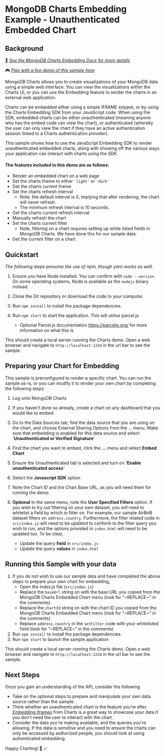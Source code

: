 # MongoDB Charts Embedding Example - Unauthenticated Embedded Chart

## Background

📄 _[See the MongoDB Charts Embedding Docs for more details](https://docs.mongodb.com/charts/saas/embedding-charts/)_

🎮 _[Play with a live demo of this sample here](https://codesandbox.io/s/github/mongodb-js/charts-embed-sdk/tree/master/examples/charts/unauthenticated)_

MongoDB Charts allows you to create visualizations of your MongoDB data using a simple web interface. You can view the visualizations within the Charts UI, or you can use the Embedding feature to render the charts in an external web application.

Charts can be embedded either using a simple IFRAME snippet, or by using the Charts Embedding SDK from your JavaScript code. When using the SDK, embedded charts can be either unauthenticated (meaning anyone who has the embed code can view the chart), or authenticated (whereby the user can only view the chart if they have an active authentication session linked to a Charts authentication provider).

This sample shows how to use the JavaScript Embedding SDK to render unauthenticated embedded charts, along with showing off the various ways your application can interact with charts using the SDK.

#### The features included in this demo are as follows:

- Render an embedded chart on a web page
- Set the charts theme to either `'light'` or `'dark'`
- Get the charts current theme
- Set the charts refresh interval
  - Note, the default interval is 0, implying that after rendering, the chart will never refresh.
  - The minimum refresh interval is 10 seconds.
- Get the charts current refresh interval
- Manually refresh the chart
- Set the charts current filter
  - Note, filtering on a chart requires setting up white listed fields in MongoDB Charts. We have done this for our sample data.
- Get the current filter on a chart

## Quickstart

_The following steps presume the use of npm, though yarn works as well._

1. Ensure you have Node installed. You can confirm with `node --version`. On some operating systems, Node is available as the `nodejs` binary instead.

2. Clone the Git repository or download the code to your computer.

3. Run `npm install` to install the package dependencies.

4. Run `npm start` to start the application. This will utilise parcel.js
   - Optional Parcel.js documentation https://parceljs.org/ for more information on what this is

This should create a local server running the Charts demo. Open a web browser and navigate to `http://localhost:1234` in the url bar to see the sample.

## Preparing your Chart for Embedding

This sample is preconfigured to render a specific chart. You can run the sample as-is, or you can modify it to render your own chart by completing the following steps:

1. Log onto MongoDB Charts

2. If you haven't done so already, create a chart on any dashboard that you would like to embed.

3. Go to the Data Sources tab, find the data source that you are using on the chart, and choose External Sharing Options from the ... menu. Make sure that embedding is enabled for this data source and select '**Unauthenticated or Verified Signature**'

4. Find the chart you want to embed, click the **...** menu and select **Embed Chart**

5. Ensure the Unauthenticated tab is selected and turn on '**Enable unauthenticated access**'

6. Select the **Javascript SDK** option

7. Note the Chart ID and the Chart Base URL, as you will need them for running the demo.

8. **Optional**
   In the same menu, note the **User Specified Filters** option. If you wish to try out filtering on your own dataset, you will need to whitelist a field by which to filter on. For example, our sample AirBnB dataset filters on `address.country`.
   Furthermore, the filter related code in `src/index.js` will need to be updated to conform to the filter query you wish to run, and the options provided in `index.html` will need to be updated too. To be clear,
   - Update the query **field** in `src/index.js`
   - Update the query **values** in `index.html`

## Running this Sample with your data

1. If you do not wish to use our sample data and have completed the above steps to prepare your own chart for embedding,
   - Open the _index.js_ file (`src/index.js`)
   - Replace the `baseUrl` string on with the base URL you copied from the MongoDB Charts Embedded Chart menu (look for "\~REPLACE\~" in the comments)
   - Replace the `chartId` string on with the chart ID you copied from the MongoDB Charts Embedded Chart menu (look for "\~REPLACE\~" in the comments)
   - Replace `address.country` in the `setFilter` code with your whitelisted field (look for "\~REPLACE\~" in the comments)
2. Run `npm install` to install the package dependencies.
3. Run `npm start` to launch the sample application

This should create a local server running the Charts demo. Open a web browser and navigate to `http://localhost:1234` in the url bar to see the sample.

## Next Steps

Once you gain an understanding of the API, consider the following

- Take on the optional steps to prepare and manipulate your own data source rather than the sample.
- Think whether an unauthenticated chart is the feature you're after. [Embedding iframes](https://docs.mongodb.com/charts/master/embedded-chart-options/) from Charts is a great way to showcase your data if you don't need the user to interact with the chart.
- Consider the data you're making available, and the queries you're allowing. If the data is sensitive and you need to ensure the charts can only be accessed by authorized people, you should look at using authenticated embedding.

Happy Charting! 🚀 📈
